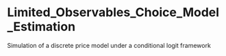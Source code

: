 # Limited_Observables_Choice_Model_Estimation
Simulation of a discrete price model under a conditional logit framework
